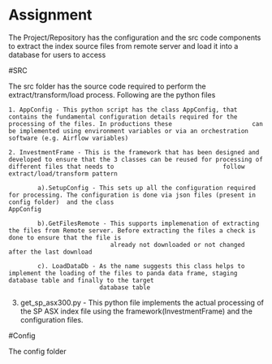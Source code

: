 # Assignment
The Project/Repository has the configuration and the src code components to extract the index source files from remote server and load it into a database for users to access


#SRC

The src folder has the source code required to perform the extract/transform/load process. Following are the python files 
    
    1. AppConfig - This python script has the class AppConfig, that contains the fundamental configuration details required for the processing of the files. In productions these                      can be implemented using environment variables or via an orchestration software (e.g. Airflow variables)
    
    2. InvestmentFrame - This is the framework that has been designed and developed to ensure that the 3 classes can be reused for processing of different files that needs to                              follow extract/load/transform pattern
    
            a).SetupConfig - This sets up all the configuration required for processing. The configuration is done via json files (present in config folder)  and the class                                      AppConfig
            
            b).GetFilesRemote - This supports implemenation of extracting the files from Remote server. Before extracting the files a check is done to ensure that the file is 
                                already not downloaded or not changed after the last download 
            
            c). LoadDataDb - As the name suggests this class helps to implement the loading of the files to panda data frame, staging database table and finally to the target 
                             database table
                             
   3. get_sp_asx300.py - This python file implements the actual processing of the SP ASX index file using the framework(InvestmentFrame) and the configuration files.
   
   
   #Config
   
   The config folder 

    

